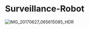 # Surveillance-Robot

![IMG_20170627_065615085_HDR](https://user-images.githubusercontent.com/8612835/82130362-bd00f080-9798-11ea-846a-bb069234d37d.jpg)

